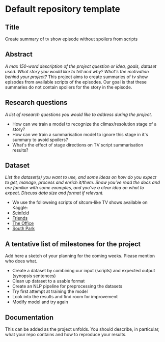 # Default repository template

## Title
Create summary of tv show episode without spoilers from scripts

## Abstract
_A max 150-word description of the project question or idea, goals, dataset used. What story you would like to tell and why? What's the motivation behind your project?_
This project aims to create summaries of tv show episodes from available scripts of the episodes. Our goal is that these summaries do not contain spoilers for the story in the episode. 


## Research questions
_A list of research questions you would like to address during the project._
* How can we train a model to recognize the climax/resolution stage of a story?
* How can we train a summarisation model to ignore this stage in it's summary to avoid spoilers?
* What's the effect of stage directions on TV script summarisation results?

## Dataset
_List the dataset(s) you want to use, and some ideas on how do you expect to get, manage, process and enrich it/them. Show you've read the docs and are familiar with some examples, and you've a clear idea on what to expect. Discuss data size and format if relevant._
* We use the followeing scripts of sitcom-like TV shows available on Kaggle:
* [Seinfeld](https://www.kaggle.com/datasets/thec03u5/seinfeld-chronicles)
* [Friends](https://www.kaggle.com/datasets/blessondensil294/friends-tv-series-screenplay-script)
* [The Office](https://www.kaggle.com/code/washingtongold/load-the-office-scripts/output)
* [South Park](https://www.kaggle.com/datasets/thedevastator/south-park-scripts-dataset)


## A tentative list of milestones for the project
Add here a sketch of your planning for the coming weeks. Please mention who does what.

* Create a dataset by combining our input (scripts) and expected output (synopsis sentences)
* Clean up dataset to a usable format
* Create an NLP pipeline for preprocessing the datasets
* Try first attempt at training the model
* Look into the results and find room for improvement
* Modify model and try again


## Documentation
This can be added as the project unfolds. You should describe, in particular, what your repo contains and how to reproduce your results.
